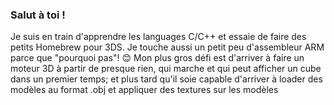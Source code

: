 ### Salut à toi !
Je suis en train d'apprendre les languages C/C++ et essaie de faire des petits Homebrew pour 3DS.
Je touche aussi un petit peu d'assembleur ARM parce que "pourquoi pas"! 😊
Mon plus gros défi est d'arriver à faire un moteur 3D à partir de presque rien, qui marche et qui peut afficher un cube dans un premier temps; et plus tard qu'il soie capable d'arriver à loader des modèles au format .obj et appliquer des textures sur les modèles
